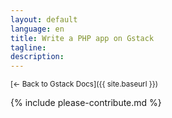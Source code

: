 ```yaml
---
layout: default
language: en
title: Write a PHP app on Gstack
tagline:
description:
---
```

<small>[← Back to Gstack Docs]({{ site.baseurl }})</small>

{% include please-contribute.md %}
